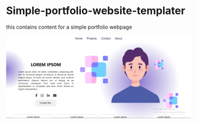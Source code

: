# Simple-portfolio-website-templater
this contains content for a simple portfolio webpage

<img src="img/Screenshot 2024-08-31 210013.jpg" alt="Description of the image">


